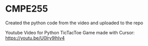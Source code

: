 # CMPE255
Created the python code from the video and uploaded to the repo

Youtube Video for Python TicTacToe Game made with Cursor: https://youtu.be/U0lry9lhlv4
